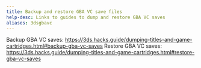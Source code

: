 ```yaml
---
title: Backup and restore GBA VC save files
help-desc: Links to guides to dump and restore GBA VC saves
aliases: 3dsgbavc
---
```


Backup GBA VC saves: <https://3ds.hacks.guide/dumping-titles-and-game-cartridges.html#backup-gba-vc-saves>
Restore GBA VC saves: <https://3ds.hacks.guide/dumping-titles-and-game-cartridges.html#restore-gba-vc-saves>
